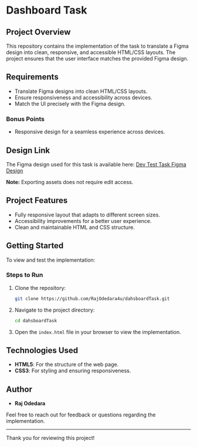 # Dashboard Task

## Project Overview
This repository contains the implementation of the task to translate a Figma design into clean, responsive, and accessible HTML/CSS layouts. The project ensures that the user interface matches the provided Figma design.

## Requirements
- Translate Figma designs into clean HTML/CSS layouts.
- Ensure responsiveness and accessibility across devices.
- Match the UI precisely with the Figma design.

### Bonus Points
- Responsive design for a seamless experience across devices.

## Design Link
The Figma design used for this task is available here:
[Dev Test Task Figma Design](https://www.figma.com/file/FhWrLHAI6urtFxM1jBYxw5/Dev-Test-Task?type=design&node-id=0-1&mode=design&t=8c3pumZIUZeO0uNA-0)

**Note:** Exporting assets does not require edit access.

## Project Features
- Fully responsive layout that adapts to different screen sizes.
- Accessibility improvements for a better user experience.
- Clean and maintainable HTML and CSS structure.

## Getting Started
To view and test the implementation:

### Steps to Run
1. Clone the repository:
   ```bash
   git clone https://github.com/RajOdedara4u/dahsboardTask.git
   ```
2. Navigate to the project directory:
   ```bash
   cd dahsboardTask
   ```
3. Open the `index.html` file in your browser to view the implementation.

## Technologies Used
- **HTML5**: For the structure of the web page.
- **CSS3**: For styling and ensuring responsiveness.


## Author
- **Raj Odedara**  

Feel free to reach out for feedback or questions regarding the implementation.

---

Thank you for reviewing this project!
